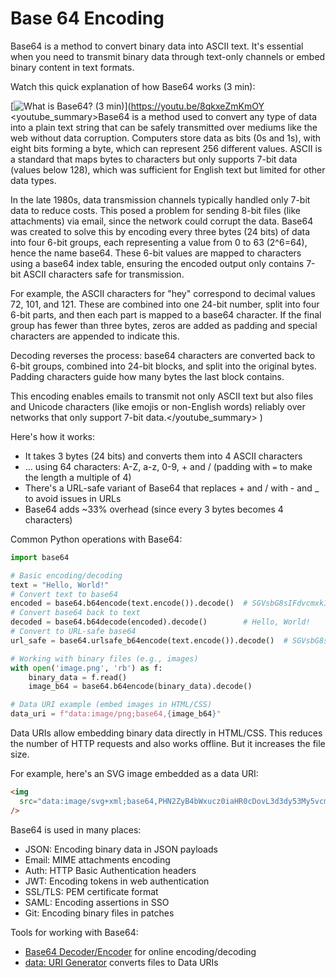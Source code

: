 # Base 64 Encoding

Base64 is a method to convert binary data into ASCII text. It's essential when you need to transmit binary data through text-only channels or embed binary content in text formats.

Watch this quick explanation of how Base64 works (3 min):

[![What is Base64? (3 min)](https://i.ytimg.com/vi_webp/8qkxeZmKmOY/sddefault.webp)](https://youtu.be/8qkxeZmKmOY
<youtube_summary>Base64 is a method used to convert any type of data into a plain text string that can be safely transmitted over mediums like the web without data corruption. Computers store data as bits (0s and 1s), with eight bits forming a byte, which can represent 256 different values. ASCII is a standard that maps bytes to characters but only supports 7-bit data (values below 128), which was sufficient for English text but limited for other data types.

In the late 1980s, data transmission channels typically handled only 7-bit data to reduce costs. This posed a problem for sending 8-bit files (like attachments) via email, since the network could corrupt the data. Base64 was created to solve this by encoding every three bytes (24 bits) of data into four 6-bit groups, each representing a value from 0 to 63 (2^6=64), hence the name base64. These 6-bit values are mapped to characters using a base64 index table, ensuring the encoded output only contains 7-bit ASCII characters safe for transmission.

For example, the ASCII characters for "hey" correspond to decimal values 72, 101, and 121. These are combined into one 24-bit number, split into four 6-bit parts, and then each part is mapped to a base64 character. If the final group has fewer than three bytes, zeros are added as padding and special characters are appended to indicate this.

Decoding reverses the process: base64 characters are converted back to 6-bit groups, combined into 24-bit blocks, and split into the original bytes. Padding characters guide how many bytes the last block contains.

This encoding enables emails to transmit not only ASCII text but also files and Unicode characters (like emojis or non-English words) reliably over networks that only support 7-bit data.</youtube_summary>
)

Here's how it works:

- It takes 3 bytes (24 bits) and converts them into 4 ASCII characters
- ... using 64 characters: A-Z, a-z, 0-9, + and / (padding with `=` to make the length a multiple of 4)
- There's a URL-safe variant of Base64 that replaces + and / with - and \_ to avoid issues in URLs
- Base64 adds ~33% overhead (since every 3 bytes becomes 4 characters)

Common Python operations with Base64:

```python
import base64

# Basic encoding/decoding
text = "Hello, World!"
# Convert text to base64
encoded = base64.b64encode(text.encode()).decode()  # SGVsbG8sIFdvcmxkIQ==
# Convert base64 back to text
decoded = base64.b64decode(encoded).decode()        # Hello, World!
# Convert to URL-safe base64
url_safe = base64.urlsafe_b64encode(text.encode()).decode()  # SGVsbG8sIFdvcmxkIQ==

# Working with binary files (e.g., images)
with open('image.png', 'rb') as f:
    binary_data = f.read()
    image_b64 = base64.b64encode(binary_data).decode()

# Data URI example (embed images in HTML/CSS)
data_uri = f"data:image/png;base64,{image_b64}"
```

Data URIs allow embedding binary data directly in HTML/CSS. This reduces the number of HTTP requests and also works offline. But it increases the file size.

For example, here's an SVG image embedded as a data URI:

```html
<img
  src="data:image/svg+xml;base64,PHN2ZyB4bWxucz0iaHR0cDovL3d3dy53My5vcmcvMjAwMC9zdmciIHZpZXdCb3g9IjAgMCAzMiAzMiI+PGNpcmNsZSBjeD0iMTYiIGN5PSIxNiIgcj0iMTUiIGZpbGw9IiMyNTYzZWIiLz48cGF0aCBmaWxsPSIjZmZmIiBkPSJtMTYgNyAyIDcgNyAyLTcgMi0yIDctMi03LTctMiA3LTJaIi8+PC9zdmc+"
/>
```

Base64 is used in many places:

- JSON: Encoding binary data in JSON payloads
- Email: MIME attachments encoding
- Auth: HTTP Basic Authentication headers
- JWT: Encoding tokens in web authentication
- SSL/TLS: PEM certificate format
- SAML: Encoding assertions in SSO
- Git: Encoding binary files in patches

Tools for working with Base64:

- [Base64 Decoder/Encoder](https://www.base64decode.org/) for online encoding/decoding
- [data: URI Generator](https://dopiaza.org/tools/datauri/index.php) converts files to Data URIs
